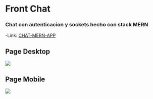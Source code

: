 # Front Chat
### Chat con autenticacion y sockets hecho con stack MERN
-Link:
[CHAT-MERN-APP](https://front-chat-fb71n2dzb-lgcarlinf.vercel.app/)
## Page Desktop
![](src/assets/vista-pc.jpeg)

## Page Mobile
![](src/assets/vista-mobile.jpeg)
